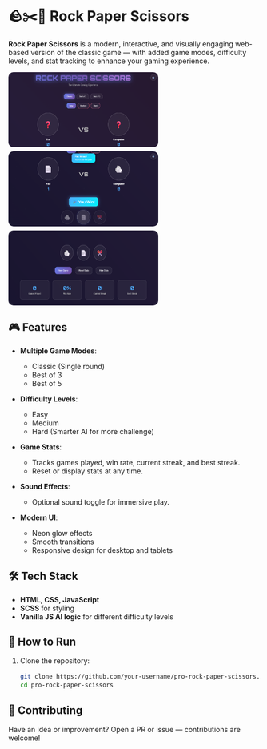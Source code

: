 # 🪨✂️📄 Rock Paper Scissors

**Rock Paper Scissors** is a modern, interactive, and visually engaging web-based version of the classic game — with added game modes, difficulty levels, and stat tracking to enhance your gaming experience.


<div style="display: flex; flex-direction: column; gap: 8px;">
<img style="border-radius: 10px" src="/assets/ss1.png" width="300" height="150" alt="Game modes">
<img style="border-radius: 10px" src="/assets/ss3.png" width="300" height="150" alt="Glowy notifications">
<img style="border-radius: 10px" src="/assets/ss2.png" width="300" height="150" alt="Score board">
</div>

## 🎮 Features

- **Multiple Game Modes**:
  - Classic (Single round)
  - Best of 3
  - Best of 5

- **Difficulty Levels**:
  - Easy
  - Medium
  - Hard (Smarter AI for more challenge)

- **Game Stats**:
  - Tracks games played, win rate, current streak, and best streak.
  - Reset or display stats at any time.

- **Sound Effects**:
  - Optional sound toggle for immersive play.

- **Modern UI**:
  - Neon glow effects
  - Smooth transitions
  - Responsive design for desktop and tablets

## 🛠️ Tech Stack

- **HTML, CSS, JavaScript**
- **SCSS** for styling
- **Vanilla JS AI logic** for different difficulty levels

## 🚀 How to Run

1. Clone the repository:
   ```bash
   git clone https://github.com/your-username/pro-rock-paper-scissors.git
   cd pro-rock-paper-scissors

## 🤝 Contributing

Have an idea or improvement? Open a PR or issue — contributions are welcome!